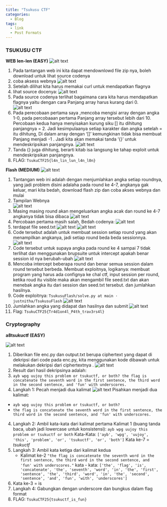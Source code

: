 ```yaml
---
title: "Tsukusu CTF"
categories:
  - Blog
tags:
  - link
  - Post Formats
---
```


### TSUKUSU CTF

**WEB**
**len-len (EASY)**
![alt text](/assets/images/Tsukusu/lenlen1.png)
1. Pada tantangan web ini kita dapat mendownlowd file zip nya, boleh download untuk lihat source codenya
2. coba aksess webnya
![alt text](/assets/images/Tsukusu/lenlen2.png)
3. Setelah dilihat kita harus memakai curl untuk mendapatkan flagnya 
4. lihat source docenya:
![alt text](/assets/images/Tsukusu/lenlen3.png)
5. Pada source codenya terlihat bagaimana cara kita harus mendapatkan flagnya yaitu dengan cara Panjang array harus kurang dari 0.      
![alt text](/assets/images/Tsukusu/lenlen4.png)
6. Pada perecobaan pertama saya ,mencoba mengisi array dengan angka 1-0, pada 
percobaaan pertama Panjang array tersebut lebih dari 10. Percobaan kedua hanya 
menyisakan kurung siku [] itu dihitung panjangnya = 2. Jadi kesimpulaanya setiap karakter dan angka setelah = itu dihitung,  Di dalam array dengan ‘[]’ kemungkinan tidak bisa membuat Panjang menjadi -1 . Jadi kita akan memakai tanda ‘{}’ untuk mendeskripsikan panjangnya.
![alt text](/assets/images/Tsukusu/lenlen5.png)
7. Tanda {} juga dihitung, berarti kitab isa langsung ke tahap exploit untuk 
mendeskripsikan panjangnya.
8. FLAG: `TsukuCTF25{l4n_lin_lun_l4n_l0n}`

**Flash (MEDIUM)**
![alt text](/assets/images/Tsukusu/flash1.png)
1. Tantangan web ini adalah dengan menjumlahkan angka setiap roundnya, yang jadi problem disini adalaha pada round ke 4-7, angkanya gak keluar, mari kita bedah, download flash zip dan coba akses webnya dan mulai
2. Tampilan Webnya  
![alt text](/assets/images/Tsukusu/flash2.png)
3. Masing masing round akan mengeluarkan angka acak dan round ke 4-7 angkanya tidak bisa dibaca
![alt text](/assets/images/Tsukusu/flash3.png)
4. Percobaan pertama masih salah, Bedah codenya:
![alt text](/assets/images/Tsukusu/flash4.png)
5. terdapat file seed.txt
![alt text](/assets/images/Tsukusu/flash5.png)
![alt text](/assets/images/Tsukusu/flash6.png)
6. Code tersebut adalah untuk membuat session setiap round yang akan menampilkan angkanya, jadi setiap round beda beda sessionnya.
![alt text](/assets/images/Tsukusu/flash7.png)
7. Code tersebut untuk supaya angka pada round ke 4 sampai 7 tidak terlihat dan menggunakan brupsuite untuk intercept apakah benar session id nya berubah-ubah
![alt text](/assets/images/Tsukusu/flash8.png)
8.  Mencoba intercept beberapa round dan benar semua session dalam round tersebut berbeda. Membuat exploitnya, logikanya: membuat program yang harus ada confignya ke chal ctf, input session per round, ketika roud itu visible maka akan mengambil file seed.txt dan akan menebak angka itu dari session dan seed.txt tersebut. dan jumlahkan hasilnya.
9. Code exploitnya: `TsukusuFlash/solve.py at main · justnitha/TsukusuFlash`
![alt text](/assets/images/Tsukusu/flash9.png)
10. Jumlahkan angka yang didapat dan hasilnya dan submit 
![alt text](/assets/images/Tsukusu/flash10.png)
11. Flag: `TsukuCTF25{Tr4d1on4l_P4th_trav3rs4l}` 

### Cryptography
**a8tsukuctf (EASY)**

![alt text](/assets/images/Tsukusu/crypt1.png)
1. Diberikan file enc.py dan output.txt berupa ciphertext yang dapat di dekripsi dari code pada enc.py, kita menggunakan kode dibawah untuk melakukan dekripsi dari ciphertextnya .
![alt text](/assets/images/Tsukusu/crypt2.png)
1. Result dari hasil dekripsinya adalah:
2. `ayb wpg uujoy this problem or tsukuctf, or both? the flag is concatenate the seventh word in the first sentence, the third word in the second sentence, and 'fun' with underscores.`
3. Langkah 1: Pecah menjadi dua kalimat
![alt text](/assets/images/Tsukusu/crypt3.png)
  Pisahkan menjadi dua kalimat:
  - `ayb wpg uujoy this problem or tsukuctf, or both?`
  - `the flag is concatenate the seventh word in the first sentence, the third word in the second sentence, and 'fun' with underscores.`
4. Langkah 2: Ambil kata-kata dari kalimat pertama 
  Kalimat 1 (buang tanda baca, ubah jadi lowercase untuk konsistensi):
  `ayb wpg uujoy this problem or tsukuctf or both`
  Kata-Kata:
  ```['ayb', 'wpg', 'uujoy', 'this', 'problem', 'or', 'tsukuctf', 'or', 'both']```
  Kata ke-7 = *tsukuctf* 
5. Langkah 3: Ambil kata ketiga dari kalimat kedua
   - Kalimat ke-2
      ```"the flag is concatenate the seventh word in the first sentence, the third word in the second sentence, and 'fun' with underscores."```
    kata - kata:
      ```['the', 'flag', 'is', 'concatenate', 'the', 'seventh', 'word', 'in', 'the', 'first', 'sentence', 'the', 'third', 'word', 'in', 'the', 'second', 'sentence', 'and', 'fun', 'with', 'underscores']```
6. Kata ke-3 = is
7. Langkah 4: Gabungkan dengan underscore dan bungkus dalam flag format
8. FLAG: `TsukuCTF25{tsukuctf_is_fun} ` 
   
 
    


<!-- This theme supports **link posts**, made famous by John Gruber. To use, just add `link: http://url-you-want-linked` to the post's YAML front matter and you're done. -->

<!-- > And this is how a quote looks. -->

<!-- Some [link](#) can also be shown. -->